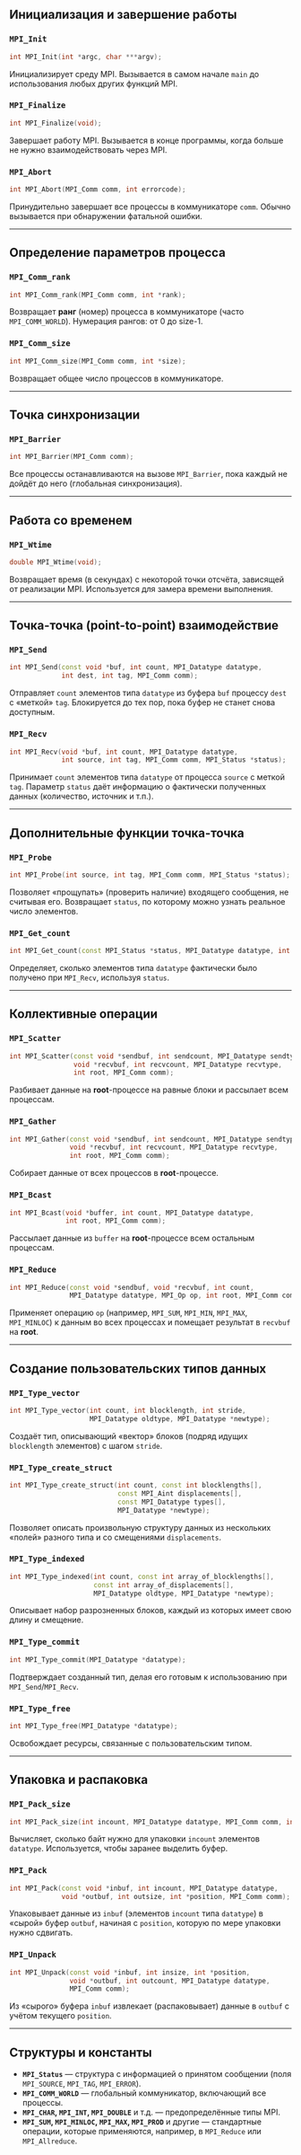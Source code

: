 ## Инициализация и завершение работы

### `MPI_Init`
```c++
int MPI_Init(int *argc, char ***argv);
```
Инициализирует среду MPI. Вызывается в самом начале `main` до использования любых других функций MPI.

### `MPI_Finalize`
```c++
int MPI_Finalize(void);
```
Завершает работу MPI. Вызывается в конце программы, когда больше не нужно взаимодействовать через MPI.

### `MPI_Abort`
```c++
int MPI_Abort(MPI_Comm comm, int errorcode);
```
Принудительно завершает все процессы в коммуникаторе `comm`. Обычно вызывается при обнаружении фатальной ошибки.

---

## Определение параметров процесса

### `MPI_Comm_rank`
```c++
int MPI_Comm_rank(MPI_Comm comm, int *rank);
```
Возвращает **ранг** (номер) процесса в коммуникаторе (часто `MPI_COMM_WORLD`). Нумерация рангов: от 0 до size-1.

### `MPI_Comm_size`
```c++
int MPI_Comm_size(MPI_Comm comm, int *size);
```
Возвращает общее число процессов в коммуникаторе.

---

## Точка синхронизации

### `MPI_Barrier`
```c++
int MPI_Barrier(MPI_Comm comm);
```
Все процессы останавливаются на вызове `MPI_Barrier`, пока каждый не дойдёт до него (глобальная синхронизация).

---

## Работа со временем

### `MPI_Wtime`
```c++
double MPI_Wtime(void);
```
Возвращает время (в секундах) с некоторой точки отсчёта, зависящей от реализации MPI. Используется для замера времени выполнения.

---

## Точка-точка (point-to-point) взаимодействие

### `MPI_Send`
```c++
int MPI_Send(const void *buf, int count, MPI_Datatype datatype,
             int dest, int tag, MPI_Comm comm);
```
Отправляет `count` элементов типа `datatype` из буфера `buf` процессу `dest` с «меткой» `tag`. Блокируется до тех пор, пока буфер не станет снова доступным.

### `MPI_Recv`
```c++
int MPI_Recv(void *buf, int count, MPI_Datatype datatype,
             int source, int tag, MPI_Comm comm, MPI_Status *status);
```
Принимает `count` элементов типа `datatype` от процесса `source` с меткой `tag`. Параметр `status` даёт информацию о фактически полученных данных (количество, источник и т.п.).

---

## Дополнительные функции точка-точка

### `MPI_Probe`
```c++
int MPI_Probe(int source, int tag, MPI_Comm comm, MPI_Status *status);
```
Позволяет «прощупать» (проверить наличие) входящего сообщения, не считывая его. Возвращает `status`, по которому можно узнать реальное число элементов.

### `MPI_Get_count`
```c++
int MPI_Get_count(const MPI_Status *status, MPI_Datatype datatype, int *count);
```
Определяет, сколько элементов типа `datatype` фактически было получено при `MPI_Recv`, используя `status`.

---

## Коллективные операции

### `MPI_Scatter`
```c++
int MPI_Scatter(const void *sendbuf, int sendcount, MPI_Datatype sendtype,
                void *recvbuf, int recvcount, MPI_Datatype recvtype,
                int root, MPI_Comm comm);
```
Разбивает данные на **root**-процессе на равные блоки и рассылает всем процессам.

### `MPI_Gather`
```c++
int MPI_Gather(const void *sendbuf, int sendcount, MPI_Datatype sendtype,
               void *recvbuf, int recvcount, MPI_Datatype recvtype,
               int root, MPI_Comm comm);
```
Собирает данные от всех процессов в **root**-процессе.

### `MPI_Bcast`
```c++
int MPI_Bcast(void *buffer, int count, MPI_Datatype datatype,
              int root, MPI_Comm comm);
```
Рассылает данные из `buffer` на **root**-процессе всем остальным процессам.

### `MPI_Reduce`
```c++
int MPI_Reduce(const void *sendbuf, void *recvbuf, int count,
               MPI_Datatype datatype, MPI_Op op, int root, MPI_Comm comm);
```
Применяет операцию `op` (например, `MPI_SUM`, `MPI_MIN`, `MPI_MAX`, `MPI_MINLOC`) к данным во всех процессах и помещает результат в `recvbuf` на **root**.

---

## Создание пользовательских типов данных

### `MPI_Type_vector`
```c++
int MPI_Type_vector(int count, int blocklength, int stride,
                    MPI_Datatype oldtype, MPI_Datatype *newtype);
```
Создаёт тип, описывающий «вектор» блоков (подряд идущих `blocklength` элементов) с шагом `stride`.

### `MPI_Type_create_struct`
```c++
int MPI_Type_create_struct(int count, const int blocklengths[],
                           const MPI_Aint displacements[],
                           const MPI_Datatype types[],
                           MPI_Datatype *newtype);
```
Позволяет описать произвольную структуру данных из нескольких «полей» разного типа и со смещениями `displacements`.

### `MPI_Type_indexed`
```c++
int MPI_Type_indexed(int count, const int array_of_blocklengths[],
                     const int array_of_displacements[],
                     MPI_Datatype oldtype, MPI_Datatype *newtype);
```
Описывает набор разрозненных блоков, каждый из которых имеет свою длину и смещение.

### `MPI_Type_commit`
```c++
int MPI_Type_commit(MPI_Datatype *datatype);
```
Подтверждает созданный тип, делая его готовым к использованию при `MPI_Send`/`MPI_Recv`.

### `MPI_Type_free`
```c++
int MPI_Type_free(MPI_Datatype *datatype);
```
Освобождает ресурсы, связанные с пользовательским типом.

---

## Упаковка и распаковка

### `MPI_Pack_size`
```c++
int MPI_Pack_size(int incount, MPI_Datatype datatype, MPI_Comm comm, int *size);
```
Вычисляет, сколько байт нужно для упаковки `incount` элементов `datatype`. Используется, чтобы заранее выделить буфер.

### `MPI_Pack`
```c++
int MPI_Pack(const void *inbuf, int incount, MPI_Datatype datatype,
             void *outbuf, int outsize, int *position, MPI_Comm comm);
```
Упаковывает данные из `inbuf` (элементов `incount` типа `datatype`) в «сырой» буфер `outbuf`, начиная с `position`, которую по мере упаковки нужно сдвигать.

### `MPI_Unpack`
```c++
int MPI_Unpack(const void *inbuf, int insize, int *position,
               void *outbuf, int outcount, MPI_Datatype datatype,
               MPI_Comm comm);
```
Из «сырого» буфера `inbuf` извлекает (распаковывает) данные в `outbuf` с учётом текущего `position`.

---

## Структуры и константы

- **`MPI_Status`** — структура с информацией о принятом сообщении (поля `MPI_SOURCE`, `MPI_TAG`, `MPI_ERROR`).
- **`MPI_COMM_WORLD`** — глобальный коммуникатор, включающий все процессы.
- **`MPI_CHAR`, `MPI_INT`, `MPI_DOUBLE`** и т.д. — предопределённые типы MPI.
- **`MPI_SUM`, `MPI_MINLOC`, `MPI_MAX`, `MPI_PROD`** и другие — стандартные операции, которые применяются, например, в `MPI_Reduce` или `MPI_Allreduce`.
